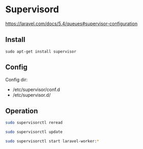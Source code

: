 # Supervisord
https://laravel.com/docs/5.4/queues#supervisor-configuration

## Install
`sudo apt-get install supervisor`

## Config
Config dir:

 - /etc/supervisor/conf.d
 - /etc/supervisor.d/
 
## Operation

```bash
sudo supervisorctl reread

sudo supervisorctl update

sudo supervisorctl start laravel-worker:*
```
